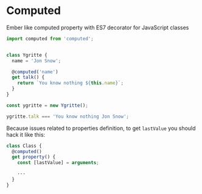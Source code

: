 # Computed

Ember like computed property with ES7 decorator for JavaScript classes


```js
import computed from 'computed';


class Ygritte {
  name = 'Jon Snow';

  @computed('name')
  get talk() {
    return `You know nothing ${this.name}`;
  }
}

const ygritte = new Ygritte();

ygritte.talk === 'You know nothing Jon Snow';

```


Because issues related to properties definition, to get `lastValue` you should hack it like this:

```js
class Class {
  @computed()
  get property() {
    const [lastValue] = arguments;

    ···
  }
}


```

